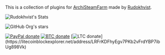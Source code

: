 This is a collection of plugins for [ArchiSteamFarm](https://github.com/JustArchiNET/ArchiSteamFarm) made by [Rudokhvist](https://github.com/Rudokhvist).

![Rudokhvist's Stats](https://github-readme-stats.vercel.app/api?username=Rudokhvist&theme=vue-dark&show_icons=true&hide_border=false&count_private=true)

![GitHub Org's stars](https://img.shields.io/github/stars/CatPoweredPlugins)

[![PayPal donate](https://img.shields.io/badge/PayPal-donate-00457c.svg?logo=paypal)](https://www.paypal.com/donate/?business=SX99L4RVR8ZKS&no_recurring=0&item_name=Your+donations+help+me+to+keep+working+on+existing+and+future+plugins+for+ASF.+I+really+appreciate+this%21&currency_code=USD)
[![BTC donate](https://img.shields.io/badge/BTC-donate-f7931a.svg?logo=bitcoin)](https://www.blockchain.com/explorer/addresses/btc/bc1q8f3zcss5j6gq7hpvum0nzxvfgnm5f8mtxflfxh)
[![LTC donate](https://img.shields.io/badge/LTC-donate-485fc7.svg?logo=litecoin&logoColor=rgb(92,115,219))](https://litecoinblockexplorer.net/address/LRFrKDFhyEgv7PKb2vFrdYBP7ibUg898Vk)
